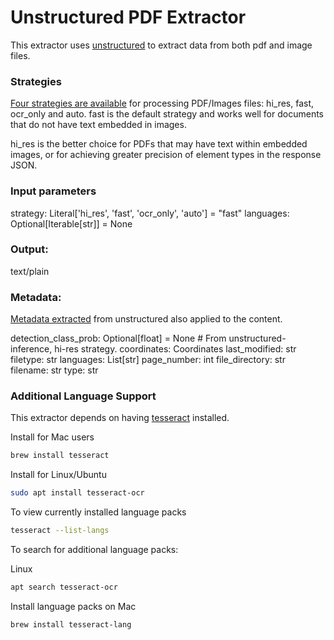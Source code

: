 # Unstructured PDF Extractor
This extractor uses [unstructured](https://github.com/Unstructured-IO/unstructured) to extract data from both pdf and image files.

### Strategies
[Four strategies are available](https://github.com/Unstructured-IO/unstructured-api?tab=readme-ov-file#strategies) for processing PDF/Images files: hi_res, fast, ocr_only and auto. fast is the default strategy and works well for documents that do not have text embedded in images.

hi_res is the better choice for PDFs that may have text within embedded images, or for achieving greater precision of element types in the response JSON.

### Input parameters
strategy: Literal['hi_res', 'fast', 'ocr_only', 'auto'] = "fast"
languages: Optional[Iterable[str]] = None
### Output:
text/plain

### Metadata:
[Metadata extracted](https://unstructured-io.github.io/unstructured/metadata.html) from unstructured also applied to the content.

detection_class_prob: Optional[float] = None # From unstructured-inference, hi-res strategy.
coordinates: Coordinates
last_modified: str
filetype: str
languages: List[str]
page_number: int
file_directory: str
filename: str
type: str

### Additional Language Support
This extractor depends on having [tesseract](https://github.com/tesseract-ocr/tesseract) installed.

Install for Mac users
```bash
brew install tesseract
```

Install for Linux/Ubuntu
```bash
sudo apt install tesseract-ocr
```

To view currently installed language packs
```bash
tesseract --list-langs
```

To search for additional language packs:

Linux
```bash
apt search tesseract-ocr
```

Install language packs on Mac
```bash
brew install tesseract-lang
```